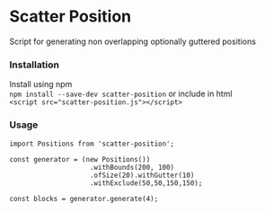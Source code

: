 # Scatter Position
Script for generating non overlapping optionally guttered positions

### Installation
Install using npm  
`npm install --save-dev scatter-position`
or include in html  
`<script src="scatter-position.js"></script>`

### Usage
```
import Positions from 'scatter-position';

const generator = (new Positions())
                    .withBounds(200, 100)
                    .ofSize(20).withGutter(10)
                    .withExclude(50,50,150,150);

const blocks = generator.generate(4);
```
